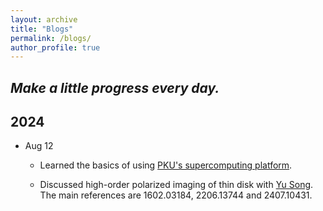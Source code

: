 ```yaml
---
layout: archive
title: "Blogs"
permalink: /blogs/
author_profile: true
---
```


***Make a little progress every day.***
---------------

2024
--------------
- Aug 12 

	- Learned the basics of using [PKU's supercomputing platform](https://hpc.pku.edu.cn/ug/).

	- Discussed high-order polarized imaging of thin disk with [Yu Song](https://inspirehep.net/authors/2810992?ui-citation-summary=true). The main references are 1602.03184, 2206.13744 and 2407.10431.


